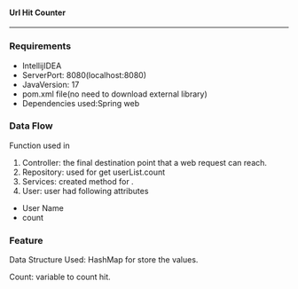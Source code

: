 #### Url Hit Counter
_______


### Requirements
* IntellijIDEA
* ServerPort: 8080(localhost:8080)
* JavaVersion: 17
* pom.xml file(no need to download external library)
* Dependencies used:Spring web
### Data Flow
Function used in
1. Controller: the final destination point that a web request can reach.
2. Repository: used for get userList.count
3. Services: created method for .
4. User: user had following attributes

* User Name
* count

### Feature
Data Structure Used: HashMap for store the values.

Count: variable to count hit.

